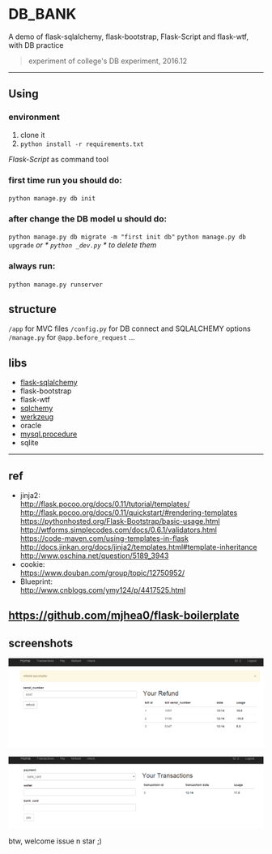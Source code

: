 # DB_BANK
A demo of flask-sqlalchemy, flask-bootstrap, Flask-Script and flask-wtf, with DB practice


>  experiment of college's DB experiment, 2016.12

---

## Using 

### environment 
1. clone it
2. `python install -r requirements.txt`

*Flask-Script* as command tool 
### first time run you should do:
`python manage.py db init`
### after change the DB model u should do:
`python manage.py db migrate -m "first init db"`
`python manage.py db upgrade`
*or *  `python _dev.py` * to delete them*
### always run:
`python manage.py runserver`

## structure 
`/app` for MVC files
`/config.py` for DB connect and SQLALCHEMY options 
`/manage.py` for `@app.before_request`
...


## libs 
- [flask-sqlalchemy](http://flask-sqlalchemy.pocoo.org/2.1/api/)
- flask-bootstrap
- flask-wtf
- [sqlchemy](docs.sqlalchemy.org/en/latest/index.html)
- [werkzeug](http://werkzeug.pocoo.org/docs/0.11/utils/)  
- oracle
- [mysql.procedure](https://github.com/Pantynopants/DBMS_BANK/blob/master/sql/procedure.sql)
- sqlite

---  

    
## ref
- jinja2:  
http://flask.pocoo.org/docs/0.11/tutorial/templates/  
http://flask.pocoo.org/docs/0.11/quickstart/#rendering-templates  
https://pythonhosted.org/Flask-Bootstrap/basic-usage.html  
http://wtforms.simplecodes.com/docs/0.6.1/validators.html  
https://code-maven.com/using-templates-in-flask  
http://docs.jinkan.org/docs/jinja2/templates.html#template-inheritance  
http://www.oschina.net/question/5189_3943  
- cookie:  
https://www.douban.com/group/topic/12750952/  
- Blueprint:  
http://www.cnblogs.com/ymy124/p/4417525.html  

https://github.com/mjhea0/flask-boilerplate
---


## screenshots 
![db_refund](https://github.com/Pantynopants/DBMS_BANK/blob/master/11.PNG)

![db_transactions](https://github.com/Pantynopants/DBMS_BANK/blob/master/9.PNG)


btw, welcome issue n star ;)
